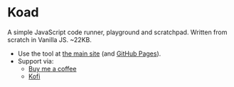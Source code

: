 # Koad
A simple JavaScript code runner, playground and scratchpad. Written from scratch in Vanilla JS. ~22KB.

- Use the tool at [the main site](https://koad.pages.dev/) (and [GitHub Pages](https://gregabbott.github.io/koad/)).
- Support via:
  - [Buy me a coffee](https://buymeacoffee.com/gregabbott)
  - [Kofi](https://ko-fi.com/gregabbott)
